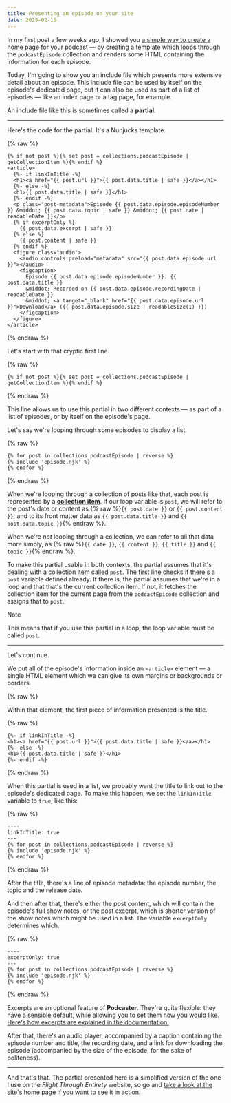 ```yaml
---
title: Presenting an episode on your site
date: 2025-02-16
---
```

<!---excerpt-->
In my first post a few weeks ago, I showed you [a simple way to create a home page][last-post] for your podcast — by creating a template which loops through the `podcastEpisode` collection and renders some HTML containing the information for each episode.

[last-post]: 2025-01-06-creating-a-home-page.md

Today, I'm going to show you an include file which presents more extensive detail about an episode. This include file can be used by itself on the episode's dedicated page, but it can also be used as part of a list of episodes — like an index page or a tag page, for example.

An include file like this is sometimes called a **partial**.
<!---endexcerpt-->

***

Here's the code for the partial. It's a Nunjucks template.

{% raw %}

```nunjucks
{% if not post %}{% set post = collections.podcastEpisode | getCollectionItem %}{% endif %}
<article>
  {%- if linkInTitle -%}
  <h1><a href="{{ post.url }}">{{ post.data.title | safe }}</a></h1>
  {%- else -%}
  <h1>{{ post.data.title | safe }}</h1>
  {%- endif -%}
  <p class="post-metadata">Episode {{ post.data.episode.episodeNumber }} &middot; {{ post.data.topic | safe }} &middot; {{ post.date | readableDate }}</p>
  {% if excerptOnly %}
    {{ post.data.excerpt | safe }}
  {% else %}
    {{ post.content | safe }}
  {% endif %}
  <figure class="audio">
    <audio controls preload="metadata" src="{{ post.data.episode.url }}"></audio>
    <figcaption>
      Episode {{ post.data.episode.episodeNumber }}: {{ post.data.title }}
      &middot; Recorded on {{ post.data.episode.recordingDate | readableDate }}
      &middot; <a target="_blank" href="{{ post.data.episode.url }}">Download</a> ({{ post.data.episode.size | readableSize(1) }})
    </figcaption>
  </figure>
</article>
```

{% endraw %}

Let's start with that cryptic first line.

{% raw %}

```nunjucks
{% if not post %}{% set post = collections.podcastEpisode | getCollectionItem %}{% endif %}
```

{% endraw %}

This line allows us to use this partial in two different contexts — as part of a list of episodes, or by itself on the episode's page.

Let's say we're looping through some episodes to display a list.

{% raw %}

```nunjucks
{% for post in collections.podcastEpisode | reverse %}
{% include 'episode.njk' %}
{% endfor %}
```

{% endraw %}

When we're looping through a collection of posts like that, each post is represented by a [**collection item**][]. If our loop variable is `post`, we will refer to the post's date or content as {% raw %}`{{ post.date }}` or `{{ post.content }}`, and to its front matter data as `{{ post.data.title }}` and `{{ post.data.topic }}`{% endraw %}.

[**collection item**]: https://www.11ty.dev/docs/collections/#collection-item-data-structure

When we're _not_ looping through a collection, we can refer to all that data more simply, as {% raw %}`{{ date }}`, `{{ content }}`, `{{ title }}` and `{{ topic }}`{% endraw %}.

To make this partial usable in both contexts, the partial assumes that it's dealing with a collection item called `post`. The first line checks if there's a `post` variable defined already. If there is, the partial assumes that we're in a loop and that that's the current collection item. If not, it fetches the  collection item for the current page from the `podcastEpisode` collection and assigns that to `post`.

> [!note]
> This means that if you use this partial in a loop, the loop variable must be called `post`.

***

Let's continue.

We put all of the episode's information inside an `<article>` element — a single HTML element which we can give its own margins or backgrounds or borders.

{% raw %}

Within that element, the first piece of information presented is the title.

{% raw %}

```nunjucks
{%- if linkInTitle -%}
<h1><a href="{{ post.url }}">{{ post.data.title | safe }}</a></h1>
{%- else -%}
<h1>{{ post.data.title | safe }}</h1>
{%- endif -%}
```

{% endraw %}

When this partial is used in a list, we probably want the title to link out to the episode's dedicated page. To make this happen, we set the `linkInTitle` variable to `true`, like this:

{% raw %}

```nunjucks
----
linkInTitle: true
---
{% for post in collections.podcastEpisode | reverse %}
{% include 'episode.njk' %}
{% endfor %}
```

{% endraw %}

After the title, there's a line of episode metadata: the episode number, the topic and the release date.

And then after that, there's either the post content, which will contain the episode's full show notes, or the post excerpt, which is shorter version of the show notes which might be used in a list. The variable `excerptOnly` determines which.

{% raw %}

```nunjucks
----
excerptOnly: true
---
{% for post in collections.podcastEpisode | reverse %}
{% include 'episode.njk' %}
{% endfor %}
```

{% endraw %}

Excerpts are an optional feature of **Podcaster**. They're quite flexible: they have a sensible default, while allowing you to set them how you would like. [Here's how excerpts are explained in the documentation.](/docs/optional-features/#excerpts)

After that, there's an audio player, accompanied by a caption containing the episode number and title, the recording date, and a link for downloading the episode (accompanied by the size of the episode, for the sake of politeness).

***

And that's that. The partial presented here is a simplified version of the one I use on the _Flight Through Entirety_ website, so go and [take a look at the site's home page][fte] if you want to see it in action.

[fte]: https://flightthroughentirety.com
